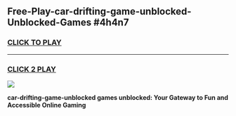 
## Free-Play-car-drifting-game-unblocked-Unblocked-Games #4h4n7
<h3>
<a href="https://news.freeplayer.one?title=car-drifting-game-unblocked&ref=8M">CLICK TO PLAY</a></h3>
<hr>

<h3>
<a href="https://news.freeplayer.one?title=car-drifting-game-unblocked&ref=8M">CLICK 2 PLAY</a>
  
</h3>

<a href="https://news.freeplayer.one?title=car-drifting-game-unblocked&ref=8M"><img src="https://clearcache.store/games.png"></a>


**car-drifting-game-unblocked games unblocked: Your Gateway to Fun and Accessible Online Gaming**
